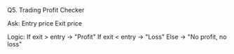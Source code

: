  Q5. Trading Profit Checker

Ask:
Entry price
Exit price

Logic:
If exit > entry → "Profit"
If exit < entry → "Loss"
Else → "No profit, no loss"